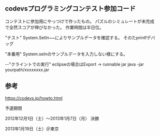  codevsプログラミングコンテスト参加コード
--
コンテストに参加用にやっつけで作ったもの。
パズルのシミュレートが未完成で全然スコアが伸びなかった。
作業時間は半日位。

"テスト"
System.SetIn~~によりサンプルデータを確認する。
そのたprintfデバッグ

"本番用"
System.seInのサンプルデータを入力しない様にする。

--"クライントでの実行"
eclipseの場合はExport → runnable jar
java -jar yourpath/xxxxxxxx.jar

参考
----
https://codevs.jp/howto.html

予選期間

2012年12月1日（土）～2013年1月7日（月）
決勝

2013年1月19日（土）＠東京